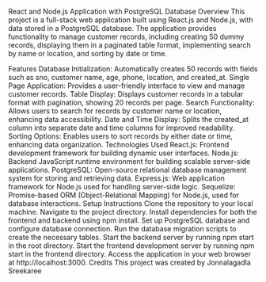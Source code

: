 React and Node.js Application with PostgreSQL Database
Overview
This project is a full-stack web application built using React.js and Node.js, with data stored in a PostgreSQL database. The application provides functionality to manage customer records, including creating 50 dummy records, displaying them in a paginated table format, implementing search by name or location, and sorting by date or time.

Features
Database Initialization: Automatically creates 50 records with fields such as sno, customer name, age, phone, location, and created_at.
Single Page Application: Provides a user-friendly interface to view and manage customer records.
Table Display: Displays customer records in a tabular format with pagination, showing 20 records per page.
Search Functionality: Allows users to search for records by customer name or location, enhancing data accessibility.
Date and Time Display: Splits the created_at column into separate date and time columns for improved readability.
Sorting Options: Enables users to sort records by either date or time, enhancing data organization.
Technologies Used
React.js: Frontend development framework for building dynamic user interfaces.
Node.js: Backend JavaScript runtime environment for building scalable server-side applications.
PostgreSQL: Open-source relational database management system for storing and retrieving data.
Express.js: Web application framework for Node.js used for handling server-side logic.
Sequelize: Promise-based ORM (Object-Relational Mapping) for Node.js, used for database interactions.
Setup Instructions
Clone the repository to your local machine.
Navigate to the project directory.
Install dependencies for both the frontend and backend using npm install.
Set up PostgreSQL database and configure database connection.
Run the database migration scripts to create the necessary tables.
Start the backend server by running npm start in the root directory.
Start the frontend development server by running npm start in the frontend directory.
Access the application in your web browser at http://localhost:3000.
Credits
This project was created by Jonnalagadla Sreekaree
